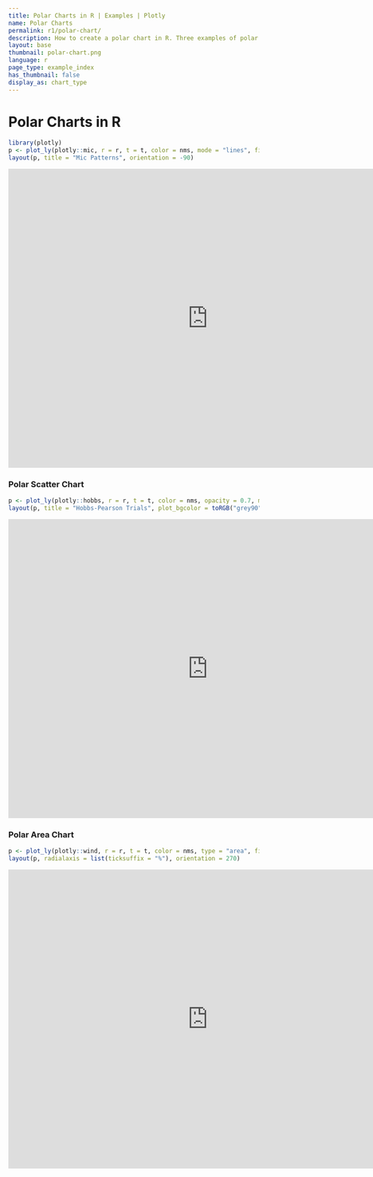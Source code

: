 ```yaml
---
title: Polar Charts in R | Examples | Plotly
name: Polar Charts
permalink: r1/polar-chart/
description: How to create a polar chart in R. Three examples of polar line, polar scatter, and polar area chart.
layout: base
thumbnail: polar-chart.png
language: r
page_type: example_index
has_thumbnail: false
display_as: chart_type
---
```




# Polar Charts in R


```r
library(plotly)
p <- plot_ly(plotly::mic, r = r, t = t, color = nms, mode = "lines", filename="r-docs/polar-line-chart")
layout(p, title = "Mic Patterns", orientation = -90)
```

<iframe height="600" id="igraph" scrolling="no" seamless="seamless" src="https://plot.ly/~RPlotBot/309" width="800" frameBorder="0"></iframe>

### Polar Scatter Chart

```r
p <- plot_ly(plotly::hobbs, r = r, t = t, color = nms, opacity = 0.7, mode = "markers", filename="r-docs/polar-scatter-chart")
layout(p, title = "Hobbs-Pearson Trials", plot_bgcolor = toRGB("grey90"))
```

<iframe height="600" id="igraph" scrolling="no" seamless="seamless" src="https://plot.ly/~RPlotBot/311" width="800" frameBorder="0"></iframe>

### Polar Area Chart

```r
p <- plot_ly(plotly::wind, r = r, t = t, color = nms, type = "area", filename="r-docs/polar-area-chart")
layout(p, radialaxis = list(ticksuffix = "%"), orientation = 270)
```

<iframe height="600" id="igraph" scrolling="no" seamless="seamless" src="https://plot.ly/~RPlotBot/313" width="800" frameBorder="0"></iframe>
